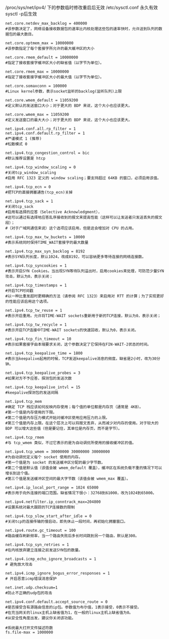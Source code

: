 
/proc/sys/net/ipv4/ 下的参数临时修改重启后无效
/etc/sysctl.conf   永久有效  sysctl -p后生效

    net.core.netdev_max_backlog = 400000
    #该参数决定了，网络设备接收数据包的速率比内核处理这些包的速率快时，允许送到队列的数据包的最大数目。
    
    net.core.optmem_max = 10000000
    #该参数指定了每个套接字所允许的最大缓冲区的大小
    
    net.core.rmem_default = 10000000
    #指定了接收套接字缓冲区大小的缺省值（以字节为单位）。
    
    net.core.rmem_max = 10000000
    #指定了接收套接字缓冲区大小的最大值（以字节为单位）。
    
    net.core.somaxconn = 100000
    #Linux kernel参数，表示socket监听的backlog(监听队列)上限
    
    net.core.wmem_default = 11059200
    #定义默认的发送窗口大小；对于更大的 BDP 来说，这个大小也应该更大。
    
    net.core.wmem_max = 11059200
    #定义发送窗口的最大大小；对于更大的 BDP 来说，这个大小也应该更大。
    
    net.ipv4.conf.all.rp_filter = 1
    net.ipv4.conf.default.rp_filter = 1
    #严谨模式 1 (推荐)
    #松散模式 0
    
    net.ipv4.tcp_congestion_control = bic
    #默认推荐设置是 htcp
    
    net.ipv4.tcp_window_scaling = 0
    #关闭tcp_window_scaling
    #启用 RFC 1323 定义的 window scaling；要支持超过 64KB 的窗口，必须启用该值。
    
    net.ipv4.tcp_ecn = 0
    #把TCP的直接拥塞通告(tcp_ecn)关掉
    
    net.ipv4.tcp_sack = 1
    #关闭tcp_sack
    #启用有选择的应答（Selective Acknowledgment），
    #这可以通过有选择地应答乱序接收到的报文来提高性能（这样可以让发送者只发送丢失的报文段）；
    #（对于广域网通信来说）这个选项应该启用，但是这会增加对 CPU 的占用。
    
    net.ipv4.tcp_max_tw_buckets = 10000
    #表示系统同时保持TIME_WAIT套接字的最大数量
    
    net.ipv4.tcp_max_syn_backlog = 8192
    #表示SYN队列长度，默认1024，改成8192，可以容纳更多等待连接的网络连接数。
    
    net.ipv4.tcp_syncookies = 1
    #表示开启SYN Cookies。当出现SYN等待队列溢出时，启用cookies来处理，可防范少量SYN攻击，默认为0，表示关闭；
    
    net.ipv4.tcp_timestamps = 1
    #开启TCP时间戳
    #以一种比重发超时更精确的方法（请参阅 RFC 1323）来启用对 RTT 的计算；为了实现更好的性能应该启用这个选项。
    
    net.ipv4.tcp_tw_reuse = 1
    #表示开启重用。允许将TIME-WAIT sockets重新用于新的TCP连接，默认为0，表示关闭；
    
    net.ipv4.tcp_tw_recycle = 1
    #表示开启TCP连接中TIME-WAIT sockets的快速回收，默认为0，表示关闭。
    
    net.ipv4.tcp_fin_timeout = 10
    #表示如果套接字由本端要求关闭，这个参数决定了它保持在FIN-WAIT-2状态的时间。
    
    net.ipv4.tcp_keepalive_time = 1800
    #表示当keepalive起用的时候，TCP发送keepalive消息的频度。缺省是2小时，改为30分钟。
    
    net.ipv4.tcp_keepalive_probes = 3
    #如果对方不予应答，探测包的发送次数
    
    net.ipv4.tcp_keepalive_intvl = 15
    #keepalive探测包的发送间隔
    
    net.ipv4.tcp_mem
    #确定 TCP 栈应该如何反映内存使用；每个值的单位都是内存页（通常是 4KB）。
    #第一个值是内存使用的下限。
    #第二个值是内存压力模式开始对缓冲区使用应用压力的上限。
    #第三个值是内存上限。在这个层次上可以将报文丢弃，从而减少对内存的使用。对于较大的 BDP 可以增大这些值（但是要记住，其单位是内存页，而不是字节）。
    
    net.ipv4.tcp_rmem
    #与 tcp_wmem 类似，不过它表示的是为自动调优所使用的接收缓冲区的值。
    
    net.ipv4.tcp_wmem = 30000000 30000000 30000000
    #为自动调优定义每个 socket 使用的内存。
    #第一个值是为 socket 的发送缓冲区分配的最少字节数。
    #第二个值是默认值（该值会被 wmem_default 覆盖），缓冲区在系统负载不重的情况下可以增长到这个值。
    #第三个值是发送缓冲区空间的最大字节数（该值会被 wmem_max 覆盖）。
    
    net.ipv4.ip_local_port_range = 1024 65000
    #表示用于向外连接的端口范围。缺省情况下很小：32768到61000，改为1024到65000。
    
    net.ipv4.netfilter.ip_conntrack_max=204800
    #设置系统对最大跟踪的TCP连接数的限制
    
    net.ipv4.tcp_slow_start_after_idle = 0
    #关闭tcp的连接传输的慢启动，即先休止一段时间，再初始化拥塞窗口。
    
    net.ipv4.route.gc_timeout = 100
    #路由缓存刷新频率，当一个路由失败后多长时间跳到另一个路由，默认是300。
    
    net.ipv4.tcp_syn_retries = 1
    #在内核放弃建立连接之前发送SYN包的数量。
    
    net.ipv4.icmp_echo_ignore_broadcasts = 1
    # 避免放大攻击
    
    net.ipv4.icmp_ignore_bogus_error_responses = 1
    # 开启恶意icmp错误消息保护
    
    net.inet.udp.checksum=1
    #防止不正确的udp包的攻击
    
    net.ipv4.conf.default.accept_source_route = 0
    #是否接受含有源路由信息的ip包。参数值为布尔值，1表示接受，0表示不接受。
    #在充当网关的linux主机上缺省值为1，在一般的linux主机上缺省值为0。
    #从安全性角度出发，建议你关闭该功能。

    #系统最大打开文件描述符数
    fs.file-max = 1000000


